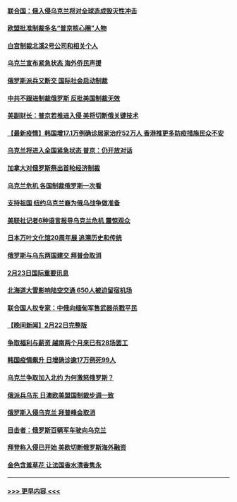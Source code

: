 #### [联合国：俄入侵乌克兰将对全球造成毁灭性冲击](../pages/prog202/a103355748.md?t=02240850) 
#### [欧盟批准制裁多名“普京核心圈”人物](../pages/prog202/a103355554.md?t=02240850) 
#### [白宫制裁北溪2号公司和相关个人](../pages/prog202/a103355708.md?t=02240850) 
#### [乌克兰宣布紧急状态 海外侨民声援](../pages/prog202/a103355616.md?t=02240850) 
#### [俄罗斯派兵又断交 国际社会启动制裁](../pages/prog202/a103355584.md?t=02240850) 
#### [中共不跟进制裁俄罗斯 反批美国制裁无效](../pages/prog202/a103355545.md?t=02240850) 
#### [美副财长：普京若推进入侵 美将切断俄关键技术](../pages/prog202/a103355448.md?t=02240850) 
#### [【最新疫情】韩国增17.1万例确诊居家治疗52万人 香港推更多防疫措施民众不安](../pages/prog202/a103355571.md?t=02240850) 
#### [乌克兰将进入全国紧急状态 普京：仍开放对话](../pages/prog202/a103355491.md?t=02240850) 
#### [加拿大对俄罗斯祭出首轮经济制裁](../pages/prog202/a103355461.md?t=02240850) 
#### [乌克兰危机 各国制裁俄罗斯一次看](../pages/prog202/a103355157.md?t=02240850) 
#### [支持祖国 纽约乌克兰裔为俄乌战争做准备](../pages/prog202/a103355290.md?t=02240850) 
#### [美联社记者6种语言报导乌克兰危机 震惊观众](../pages/prog202/a103355281.md?t=02240850) 
#### [日本万叶文化馆20周年展 追溯历史和传统](../pages/prog202/a103355366.md?t=02240850) 
#### [俄罗斯与乌东两国建交 拜普会取消](../pages/prog202/a103355320.md?t=02240850) 
#### [2月23日国际重要讯息](../pages/prog202/a103355318.md?t=02240850) 
#### [北海道大雪影响陆空交通 650人被迫留宿机场](../pages/prog202/a103355229.md?t=02240850) 
#### [联合国人权专家：中俄向缅甸军售武器杀戮平民](../pages/prog202/a103355205.md?t=02240850) 
#### [【晚间新闻】2月22日完整版](../pages/prog202/a103355048.md?t=02240850) 
#### [争取福利与薪资 越南两个月来已有28场罢工](../pages/prog202/a103355143.md?t=02240850) 
#### [韩国疫情飙升 日增确诊逾17万例死99人](../pages/prog202/a103355141.md?t=02240850) 
#### [乌克兰争取加入北约 为何激怒俄罗斯？](../pages/prog202/a103355123.md?t=02240850) 
#### [俄派兵乌东 日澳欧美盟国制裁步调一致](../pages/prog202/a103354884.md?t=02240850) 
#### [俄罗斯入侵乌克兰 拜普峰会取消](../pages/prog202/a103355077.md?t=02240850) 
#### [目击者：俄罗斯百辆军车驶向乌克兰](../pages/prog202/a103355021.md?t=02240850) 
#### [拜登称入侵已开始 美欧切断俄罗斯海外融资](../pages/prog202/a103354958.md?t=02240850) 
#### [金色含羞草花 让法国香水清香隽永](../pages/prog202/a103354836.md?t=02240850) 

----
#### [ >>> 更早内容 <<< ](../indexes/prog202-earlier.md)
